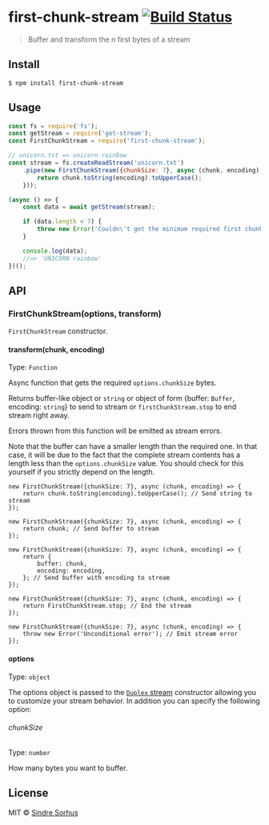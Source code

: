 # first-chunk-stream [![Build Status](https://travis-ci.org/sindresorhus/first-chunk-stream.svg?branch=master)](https://travis-ci.org/sindresorhus/first-chunk-stream)

> Buffer and transform the n first bytes of a stream


## Install

```
$ npm install first-chunk-stream
```


## Usage

```js
const fs = require('fs');
const getStream = require('get-stream');
const FirstChunkStream = require('first-chunk-stream');

// unicorn.txt => unicorn rainbow
const stream = fs.createReadStream('unicorn.txt')
	.pipe(new FirstChunkStream({chunkSize: 7}, async (chunk, encoding) => {
		return chunk.toString(encoding).toUpperCase();
	}));

(async () => {
	const data = await getStream(stream);

	if (data.length < 7) {
		throw new Error('Couldn\'t get the minimum required first chunk length');
	}

	console.log(data);
	//=> 'UNICORN rainbow'
})();
```


## API

### FirstChunkStream(options, transform)

`FirstChunkStream` constructor.

#### transform(chunk, encoding)

Type: `Function`

Async function that gets the required `options.chunkSize` bytes.

Returns buffer-like object or `string` or object of form {buffer: `Buffer`, encoding: `string`} to send to stream or `firstChunkStream.stop` to end stream right away.

Errors thrown from this function will be emitted as stream errors.

Note that the buffer can have a smaller length than the required one. In that case, it will be due to the fact that the complete stream contents has a length less than the `options.chunkSize` value. You should check for this yourself if you strictly depend on the length.

```
new FirstChunkStream({chunkSize: 7}, async (chunk, encoding) => {
	return chunk.toString(encoding).toUpperCase(); // Send string to stream
});

new FirstChunkStream({chunkSize: 7}, async (chunk, encoding) => {
	return chunk; // Send buffer to stream
});

new FirstChunkStream({chunkSize: 7}, async (chunk, encoding) => {
	return {
		buffer: chunk,
		encoding: encoding,
	}; // Send buffer with encoding to stream
});

new FirstChunkStream({chunkSize: 7}, async (chunk, encoding) => {
	return FirstChunkStream.stop; // End the stream
});

new FirstChunkStream({chunkSize: 7}, async (chunk, encoding) => {
	throw new Error('Unconditional error'); // Emit stream error
});

```

#### options

Type: `object`

The options object is passed to the [`Duplex` stream](https://nodejs.org/api/stream.html#stream_class_stream_duplex) constructor allowing you to customize your stream behavior. In addition you can specify the following option:

###### chunkSize

Type: `number`

How many bytes you want to buffer.


## License

MIT © [Sindre Sorhus](https://sindresorhus.com)
